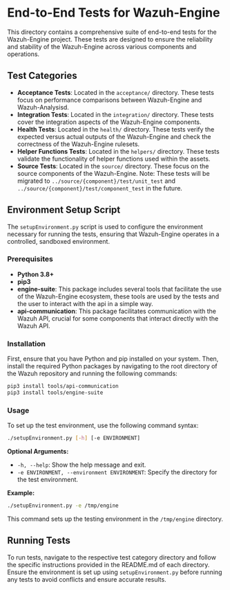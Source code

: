 # End-to-End Tests for Wazuh-Engine

This directory contains a comprehensive suite of end-to-end tests for the Wazuh-Engine project. These tests are designed to ensure the reliability and stability of the Wazuh-Engine across various components and operations.

## Test Categories

- **Acceptance Tests**: Located in the `acceptance/` directory. These tests focus on performance comparisons between Wazuh-Engine and Wazuh-Analysisd.
- **Integration Tests**: Located in the `integration/` directory. These tests cover the integration aspects of the Wazuh-Engine components.
- **Health Tests**: Located in the `health/` directory. These tests verify the expected versus actual outputs of the Wazuh-Engine and check the correctness of the Wazuh-Engine rulesets.
- **Helper Functions Tests**: Located in the `helpers/` directory. These tests validate the functionality of helper functions used within the assets.
- **Source Tests**: Located in the `source/` directory. These focus on the source components of the Wazuh-Engine. Note: These tests will be migrated to `../source/{component}/test/unit_test` and `../source/{component}/test/component_test` in the future.

## Environment Setup Script

The `setupEnvironment.py` script is used to configure the environment necessary for running the tests, ensuring that Wazuh-Engine operates in a controlled, sandboxed environment.

### Prerequisites

- **Python 3.8+**
- **pip3**
- **engine-suite**: This package includes several tools that facilitate the use of the Wazuh-Engine ecosystem, these tools are used by the tests and the user to interact with the api in a simple way.
- **api-communication**: This package facilitates communication with the Wazuh API, crucial for some components that interact directly with the Wazuh API.
### Installation

First, ensure that you have Python and pip installed on your system. Then, install the required Python packages by navigating to the root directory of the Wazuh repository and running the following commands:

```bash
pip3 install tools/api-communication
pip3 install tools/engine-suite
```

### Usage

To set up the test environment, use the following command syntax:

```bash
./setupEnvironment.py [-h] [-e ENVIRONMENT]
```

**Optional Arguments:**

- `-h, --help`: Show the help message and exit.
- `-e ENVIRONMENT, --environment ENVIRONMENT`: Specify the directory for the test environment.

**Example:**

```bash
./setupEnvironment.py -e /tmp/engine
```

This command sets up the testing environment in the `/tmp/engine` directory.

## Running Tests

To run tests, navigate to the respective test category directory and follow the specific instructions provided in the README.md of each directory. Ensure the environment is set up using `setupEnvironment.py` before running any tests to avoid conflicts and ensure accurate results.
